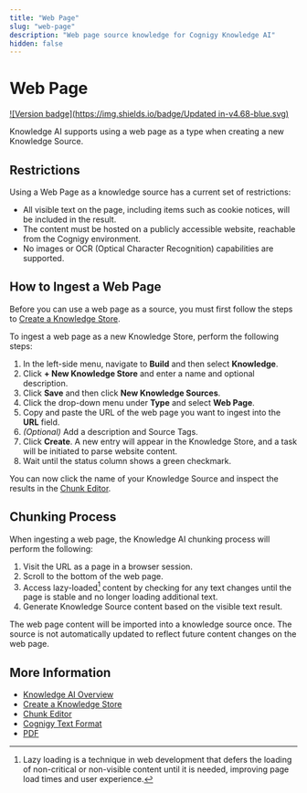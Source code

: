 ```yaml
---
title: "Web Page"
slug: "web-page"
description: "Web page source knowledge for Cognigy Knowledge AI"
hidden: false
---
```


# Web Page

[![Version badge](https://img.shields.io/badge/Updated in-v4.68-blue.svg)](../../release-notes/4.68.md)

Knowledge AI supports using a web page as a type when creating a new Knowledge Source. 

## Restrictions

Using a Web Page as a knowledge source has a current set of restrictions:

- All visible text on the page, including items such as cookie notices, will be included in the result.
- The content must be hosted on a publicly accessible website, reachable from the Cognigy environment.
- No images or OCR (Optical Character Recognition) capabilities are supported.

## How to Ingest a Web Page

Before you can use a web page as a source, you must first follow the steps to [Create a Knowledge Store](overview.md#create-a-knowledge-store).

To ingest a web page as a new Knowledge Store, perform the following steps:

1. In the left-side menu, navigate to **Build** and then select **Knowledge**.
2. Click **+ New Knowledge Store** and enter a name and optional description.
3. Click **Save** and then click **New Knowledge Sources**.
4. Click the drop-down menu under **Type** and select **Web Page**.
5. Copy and paste the URL of the web page you want to ingest into the **URL** field.
6. _(Optional)_ Add a description and Source Tags.
7. Click **Create**. A new entry will appear in the Knowledge Store, and a task will be initiated to parse website content.
8. Wait until the status column shows a green checkmark.

You can now click the name of your Knowledge Source and inspect the results in the [Chunk Editor](overview.md#chunk-editor).

## Chunking Process

When ingesting a web page, the Knowledge AI chunking process will perform the following:

1. Visit the URL as a page in a browser session.
2. Scroll to the bottom of the web page. 
3. Access lazy-loaded[^*] content by checking for any text changes until the page is stable and no longer loading additional text.
4. Generate Knowledge Source content based on the visible text result.

The web page content will be imported into a knowledge source once. The source is not automatically updated to reflect future content changes on the web page.

## More Information

- [Knowledge AI Overview](overview.md)
- [Create a Knowledge Store](overview.md#create-a-knowledge-store)
- [Chunk Editor](overview.md#chunk-editor)
- [Cognigy Text Format](ctxt.md)
- [PDF](pdf.md)
  
[^*]: Lazy loading is a technique in web development that defers the loading of non-critical or non-visible content until it is needed, improving page load times and user experience.